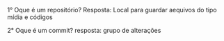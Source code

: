 1° Oque é um repositório? 
Resposta: Local para guardar aequivos do tipo mídia e códigos

2° Oque é um commit? 
resposta: grupo de alterações 

